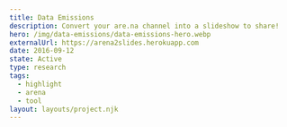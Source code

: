 ```yaml
---
title: Data Emissions
description: Convert your are.na channel into a slideshow to share!
hero: /img/data-emissions/data-emissions-hero.webp
externalUrl: https://arena2slides.herokuapp.com
date: 2016-09-12
state: Active
type: research
tags:
  - highlight
  - arena
  - tool
layout: layouts/project.njk
---
```



